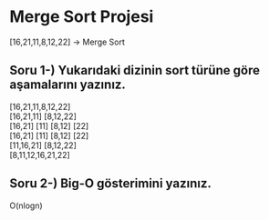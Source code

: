 # Merge Sort Projesi

[16,21,11,8,12,22] -> Merge Sort

## Soru 1-) Yukarıdaki dizinin sort türüne göre aşamalarını yazınız.

[16,21,11,8,12,22]  
[16,21,11] [8,12,22]  
[16,21] [11] [8,12] [22]  
[16,21] [11] [8,12] [22]  
[11,16,21] [8,12,22]  
[8,11,12,16,21,22]  

## Soru 2-) Big-O gösterimini yazınız.

O(nlogn)